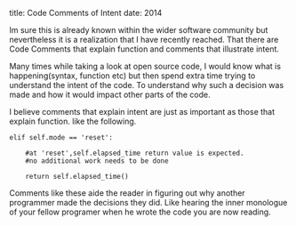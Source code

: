 title: Code Comments of Intent
date: 2014

 Im sure this is already known within the wider software community but nevertheless it is a realization that I have recently reached. That there are Code Comments that explain function and comments that illustrate intent.

Many times while taking a look at open source code, I would know what is happening(syntax, function etc) but then spend extra time trying to understand the intent of the code. To understand why such a decision was made and how it would impact other parts of the code.

I believe comments that explain intent are just as important as those that explain function. like the following.


	elif self.mode == 'reset':

		#at 'reset',self.elapsed_time return value is expected.
		#no additional work needs to be done

		return self.elapsed_time()


Comments like these aide the reader in figuring out why another programmer made the decisions they did. Like hearing the inner monologue of your fellow programer when he wrote the code you are now reading.